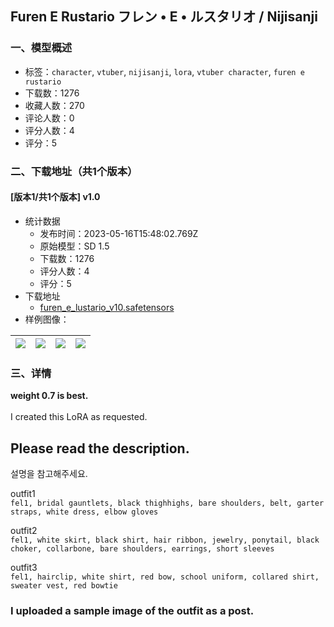## Furen E Rustario フレン • E • ルスタリオ / Nijisanji
### 一、模型概述

- 标签：`character`, `vtuber`, `nijisanji`, `lora`, `vtuber character`, `furen e rustario`
- 下载数：1276
- 收藏人数：270
- 评论人数：0
- 评分人数：4
- 评分：5

### 二、下载地址（共1个版本）

#### [版本1/共1个版本] v1.0

- 统计数据
  - 发布时间：2023-05-16T15:48:02.769Z
  - 原始模型：SD 1.5
  - 下载数：1276
  - 评分人数：4
  - 评分：5
- 下载地址
  - [furen_e_lustario_v10.safetensors](https://civitai.com/api/download/models/72461)
- 样例图像：

| <img src="https://image.civitai.com/xG1nkqKTMzGDvpLrqFT7WA/4827c4a3-9931-4c7b-ac75-deeb4071c84a/width=450/808839.jpeg" /> | <img src="https://image.civitai.com/xG1nkqKTMzGDvpLrqFT7WA/5039ae06-9d8d-4106-87fc-4528e31c2cd4/width=450/808843.jpeg" /> | <img src="https://image.civitai.com/xG1nkqKTMzGDvpLrqFT7WA/ed0b76fa-b4fb-4e8f-b5cd-465ee37cebad/width=450/808844.jpeg" /> | <img src="https://image.civitai.com/xG1nkqKTMzGDvpLrqFT7WA/849d68a1-c09f-4c2e-a936-c07d288726f4/width=450/808845.jpeg" /> |
| ---- | ---- | ---- | ---- |


### 三、详情
<p><strong>weight 0.7 is best.</strong><br /><br />I created this LoRA as requested.</p><p></p><h2>Please read the description.</h2><p>설명을 참고해주세요.</p><p></p><p>outfit1<br /><code>fel1, bridal gauntlets, black thighhighs, bare shoulders, belt, garter straps, white dress, elbow gloves</code></p><p></p><p>outfit2<br /><code>fel1, white skirt, black shirt, hair ribbon, jewelry, ponytail, black choker, collarbone, bare shoulders, earrings, short sleeves</code></p><p></p><p>outfit3<br /><code>fel1, hairclip, white shirt, red bow, school uniform, collared shirt, sweater vest, red bowtie</code></p><p></p><h3>I uploaded a sample image of the outfit as a post.</h3>
